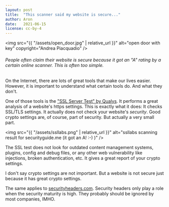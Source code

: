 ```yaml
---
layout: post
title:  "This scanner said my website is secure..."
author: Aron
date:   2021-06-15
license: cc-by-4
---
```

<img src="{{ "/assets/open_door.jpg" | relative_url }}" alt="open door with key" copyright="Andrea Piacquadio" />

###### People often claim their website is secure because it got an "A" rating by a certain online scanner. This is often too simple.
On the Internet, there are lots of great tools that make our lives easier.
However, it is important to understand what certain tools do. And what they don't.

One of those tools is the <a href="https://www.ssllabs.com/ssltest/analyze.html" target="_blank" rel="noopener noreferrer">
"SSL Server Test" by Qualys</a>. It performs a great analysis
of a website's https settings. This is exactly what it does: It checks SSL/TLS settings. It actually does not check your 
website's *security*. Good crypto settings are, of course, part of security. But actually a very small part.

<img src="{{ "/assets/ssllabs.png" | relative_url }}" alt="ssllabs scanning result for securityguide.me (it got an A! :-) )" />

The SSL test does not look for outdated content management systems, plugins, config and debug files, or any other web vulnerability
like injections, broken authentication, etc. It gives a great report of your crypto settings.

I don't say crypto settings are not important. But a website is not secure just because it has great crypto settings.

The same applies to <a href="https://securityheaders.com/" target="_blank" rel="noopener noreferrer">
securityheaders.com</a>. Security headers only play a role when the security maturity is high. They probably should be ignored 
by most companies, IMHO.
